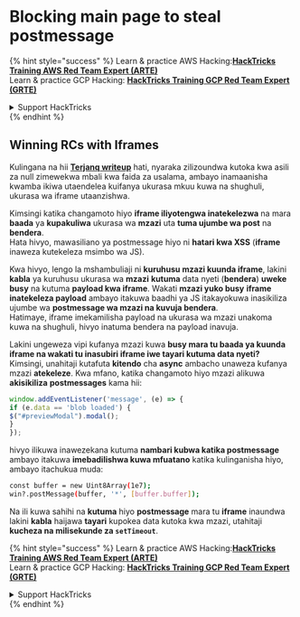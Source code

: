 # Blocking main page to steal postmessage

{% hint style="success" %}
Learn & practice AWS Hacking:<img src="/.gitbook/assets/arte.png" alt="" data-size="line">[**HackTricks Training AWS Red Team Expert (ARTE)**](https://training.hacktricks.xyz/courses/arte)<img src="/.gitbook/assets/arte.png" alt="" data-size="line">\
Learn & practice GCP Hacking: <img src="/.gitbook/assets/grte.png" alt="" data-size="line">[**HackTricks Training GCP Red Team Expert (GRTE)**<img src="/.gitbook/assets/grte.png" alt="" data-size="line">](https://training.hacktricks.xyz/courses/grte)

<details>

<summary>Support HackTricks</summary>

* Check the [**subscription plans**](https://github.com/sponsors/carlospolop)!
* **Join the** 💬 [**Discord group**](https://discord.gg/hRep4RUj7f) or the [**telegram group**](https://t.me/peass) or **follow** us on **Twitter** 🐦 [**@hacktricks\_live**](https://twitter.com/hacktricks\_live)**.**
* **Share hacking tricks by submitting PRs to the** [**HackTricks**](https://github.com/carlospolop/hacktricks) and [**HackTricks Cloud**](https://github.com/carlospolop/hacktricks-cloud) github repos.

</details>
{% endhint %}

## Winning RCs with Iframes

Kulingana na hii [**Terjanq writeup**](https://gist.github.com/terjanq/7c1a71b83db5e02253c218765f96a710) hati, nyaraka zilizoundwa kutoka kwa asili za null zimewekwa mbali kwa faida za usalama, ambayo inamaanisha kwamba ikiwa utaendelea kuifanya ukurasa mkuu kuwa na shughuli, ukurasa wa iframe utaanzishwa.

Kimsingi katika changamoto hiyo **iframe iliyotengwa inatekelezwa** na mara **baada** ya **kupakuliwa** ukurasa wa **mzazi** uta **tuma ujumbe wa post** na **bendera**.\
Hata hivyo, mawasiliano ya postmessage hiyo ni **hatari kwa XSS** (**iframe** inaweza kutekeleza msimbo wa JS).

Kwa hivyo, lengo la mshambuliaji ni **kuruhusu mzazi kuunda iframe**, lakini **kabla** ya kuruhusu ukurasa wa **mzazi** **kutuma** data nyeti (**bendera**) **uweke busy** na kutuma **payload kwa iframe**. Wakati **mzazi yuko busy** **iframe inatekeleza payload** ambayo itakuwa baadhi ya JS itakayokuwa inasikiliza ujumbe wa **postmessage wa mzazi na kuvuja bendera**.\
Hatimaye, iframe imekamilisha payload na ukurasa wa mzazi unakoma kuwa na shughuli, hivyo inatuma bendera na payload inavuja.

Lakini ungeweza vipi kufanya mzazi kuwa **busy mara tu baada ya kuunda iframe na wakati tu inasubiri iframe iwe tayari kutuma data nyeti?** Kimsingi, unahitaji kutafuta **kitendo** cha **async** ambacho unaweza kufanya mzazi **atekeleze**. Kwa mfano, katika changamoto hiyo mzazi alikuwa **akisikiliza** **postmessages** kama hii:
```javascript
window.addEventListener('message', (e) => {
if (e.data == 'blob loaded') {
$("#previewModal").modal();
}
});
```
hivyo ilikuwa inawezekana kutuma **nambari kubwa katika postmessage** ambayo itakuwa **imebadilishwa kuwa mfuatano** katika kulinganisha hiyo, ambayo itachukua muda:
```bash
const buffer = new Uint8Array(1e7);
win?.postMessage(buffer, '*', [buffer.buffer]);
```
Na ili kuwa sahihi na **kutuma** hiyo **postmessage** mara tu **iframe** inaundwa lakini **kabla** haijawa **tayari** kupokea data kutoka kwa mzazi, utahitaji **kucheza na milisekunde za `setTimeout`**.

{% hint style="success" %}
Learn & practice AWS Hacking:<img src="/.gitbook/assets/arte.png" alt="" data-size="line">[**HackTricks Training AWS Red Team Expert (ARTE)**](https://training.hacktricks.xyz/courses/arte)<img src="/.gitbook/assets/arte.png" alt="" data-size="line">\
Learn & practice GCP Hacking: <img src="/.gitbook/assets/grte.png" alt="" data-size="line">[**HackTricks Training GCP Red Team Expert (GRTE)**<img src="/.gitbook/assets/grte.png" alt="" data-size="line">](https://training.hacktricks.xyz/courses/grte)

<details>

<summary>Support HackTricks</summary>

* Check the [**subscription plans**](https://github.com/sponsors/carlospolop)!
* **Join the** 💬 [**Discord group**](https://discord.gg/hRep4RUj7f) or the [**telegram group**](https://t.me/peass) or **follow** us on **Twitter** 🐦 [**@hacktricks\_live**](https://twitter.com/hacktricks\_live)**.**
* **Share hacking tricks by submitting PRs to the** [**HackTricks**](https://github.com/carlospolop/hacktricks) and [**HackTricks Cloud**](https://github.com/carlospolop/hacktricks-cloud) github repos.

</details>
{% endhint %}
